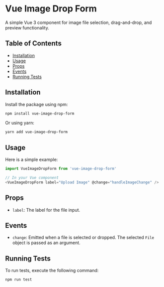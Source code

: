 # Vue Image Drop Form

A simple Vue 3 component for image file selection, drag-and-drop, and preview functionality.

## Table of Contents

- [Installation](#installation)
- [Usage](#usage)
- [Props](#props)
- [Events](#events)
- [Running Tests](#running-tests)

## Installation

Install the package using npm:

```bash
npm install vue-image-drop-form
```

Or using yarn:

```bash
yarn add vue-image-drop-form
```

## Usage

Here is a simple example:

```javascript
import VueImageDropForm from 'vue-image-drop-form'

// In your Vue component
<VueImageDropForm label="Upload Image" @change="handleImageChange" />
```

## Props

- `label`: The label for the file input.

## Events

- `change`: Emitted when a file is selected or dropped. The selected `File` object is passed as an argument.

## Running Tests

To run tests, execute the following command:

```bash
npm run test
```
